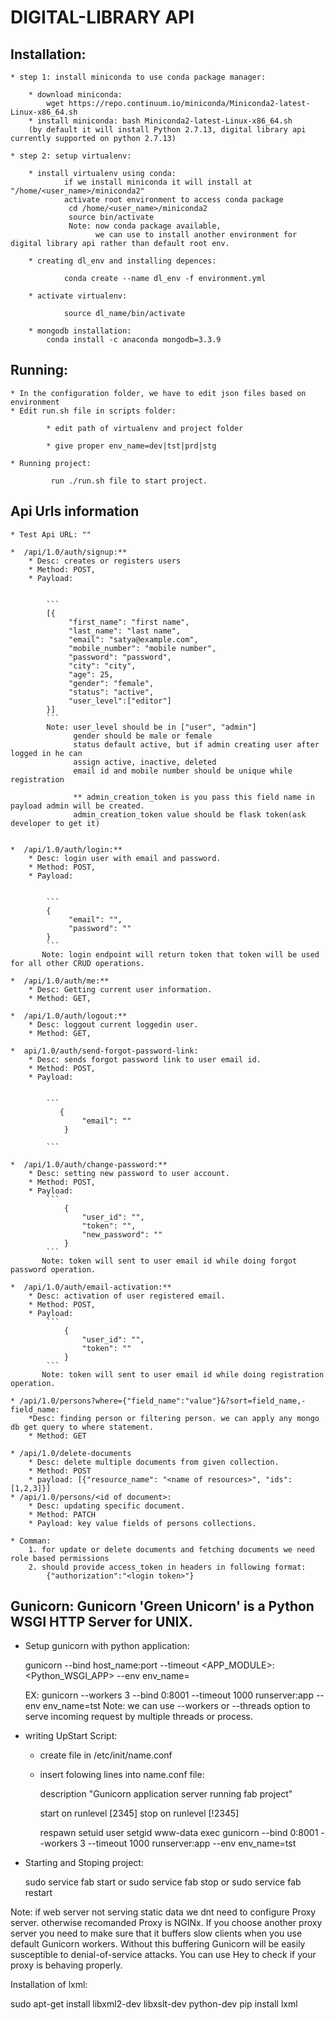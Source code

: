 # DIGITAL-LIBRARY API

## Installation:

    * step 1: install miniconda to use conda package manager:

        * download miniconda:
            wget https://repo.continuum.io/miniconda/Miniconda2-latest-Linux-x86_64.sh
        * install miniconda: bash Miniconda2-latest-Linux-x86_64.sh
        (by default it will install Python 2.7.13, digital library api currently supported on python 2.7.13)

    * step 2: setup virtualenv:

        * install virtualenv using conda:
                if we install miniconda it will install at "/home/<user_name>/miniconda2"
                activate root environment to access conda package
                 cd /home/<user_name>/miniconda2
                 source bin/activate
                 Note: now conda package available,
                       we can use to install another environment for digital library api rather than default root env.

        * creating dl_env and installing depences:

                conda create --name dl_env -f environment.yml

        * activate virtualenv:

                source dl_name/bin/activate

        * mongodb installation:
            conda install -c anaconda mongodb=3.3.9

## Running:

    * In the configuration folder, we have to edit json files based on environment
    * Edit run.sh file in scripts folder:

            * edit path of virtualenv and project folder

            * give proper env_name=dev|tst|prd|stg

    * Running project:

             run ./run.sh file to start project.

## Api Urls information

    * Test Api URL: ""

    *  /api/1.0/auth/signup:**
        * Desc: creates or registers users
        * Method: POST,
        * Payload:


            ```
            [{
                 "first_name": "first name",
                 "last_name": "last name",
                 "email": "satya@example.com",
                 "mobile_number": "mobile number",
                 "password": "password",
                 "city": "city",
                 "age": 25,
                 "gender": "female",
                 "status": "active",
                 "user_level":["editor"]
            }]
            ```
            Note: user_level should be in ["user", "admin"]
                  gender should be male or female
                  status default active, but if admin creating user after logged in he can
                  assign active, inactive, deleted
                  email id and mobile number should be unique while registration

                  ** admin_creation_token is you pass this field name in payload admin will be created.
                  admin_creation_token value should be flask token(ask developer to get it)


    *  /api/1.0/auth/login:**
        * Desc: login user with email and password.
        * Method: POST,
        * Payload:


            ```
            {
                 "email": "",
                 "password": ""
            }
            ```
           Note: login endpoint will return token that token will be used for all other CRUD operations.

    *  /api/1.0/auth/me:**
        * Desc: Getting current user information.
        * Method: GET,

    *  /api/1.0/auth/logout:**
        * Desc: loggout current loggedin user.
        * Method: GET,

    *  api/1.0/auth/send-forgot-password-link:
        * Desc: sends forgot password link to user email id.
        * Method: POST,
        * Payload:


            ```
               {
                    "email": ""
                }

            ```

    *  /api/1.0/auth/change-password:**
        * Desc: setting new password to user account.
        * Method: POST,
        * Payload:
            ```
                {
                    "user_id": "",
                    "token": "",
                    "new_password": ""
                }
            ```
           Note: token will sent to user email id while doing forgot password operation.

    *  /api/1.0/auth/email-activation:**
        * Desc: activation of user registered email.
        * Method: POST,
        * Payload:
            ```
                {
                    "user_id": "",
                    "token": ""
                }
            ```
           Note: token will sent to user email id while doing registration operation.

    * /api/1.0/persons?where={"field_name":"value"}&?sort=field_name,-field_name:
        *Desc: finding person or filtering person. we can apply any mongo db get query to where statement.
        * Method: GET

    * /api/1.0/delete-documents
        * Desc: delete multiple documents from given collection.
        * Method: POST
        * payload: [{"resource_name": "<name of resources>", "ids":[1,2,3]}]
    * /api/1.0/persons/<id of document>:
        * Desc: updating specific document.
        * Method: PATCH
        * Payload: key value fields of persons collections.

    * Comman:
        1. for update or delete documents and fetching documents we need role based permissions
        2. should provide access_token in headers in following format:
            {"authorization":"<login token>"}



## Gunicorn: Gunicorn 'Green Unicorn' is a Python WSGI HTTP Server for UNIX.

   * Setup gunicorn with python application:

        gunicorn --bind host_name:port --timeout <count value> <APP_MODULE>:<Python_WSGI_APP> --env env_name=<environment name>

        EX: gunicorn --workers 3 --bind 0:8001 --timeout 1000 runserver:app --env env_name=tst
        Note: we can use --workers or --threads option to serve incoming request by multiple threads or process.

   * writing UpStart Script:

        * create file in /etc/init/name.conf
        * insert folowing lines into name.conf file:

            description "Gunicorn application server running fab project"

            start on runlevel [2345]
            stop on runlevel [!2345]

            respawn
            setuid user
            setgid www-data
            exec gunicorn --bind 0:8001 --workers 3 --timeout 1000 runserver:app --env env_name=tst

   * Starting and Stoping project:

        sudo service fab start
                or
        sudo service fab stop
                or
        sudo service fab restart

Note: if web server not serving static data we dnt need to configure Proxy server.
       otherwise recomanded Proxy is NGINx. If you choose another proxy server you need to make sure that it buffers slow clients
      when you use default Gunicorn workers. Without this buffering Gunicorn will be easily susceptible to
      denial-of-service attacks. You can use Hey to check if your proxy is behaving properly.




Installation of lxml:

sudo apt-get install libxml2-dev libxslt-dev python-dev
pip install lxml


